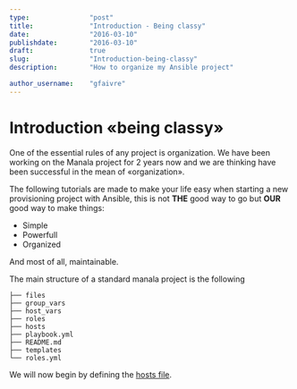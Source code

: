 ```yaml
---
type:               "post"
title:              "Introduction - Being classy"
date:               "2016-03-10"
publishdate:        "2016-03-10"
draft:              true
slug:               "Introduction-being-classy"
description:        "How to organize my Ansible project"

author_username:    "gfaivre"
---
```


# Introduction «being classy»

One of the essential rules of any project is organization.
We have been working on the Manala project for 2 years now and we are thinking have been successful in the mean of «organization».

The following tutorials are made to make your life easy when starting a new provisioning project with Ansible, this is not **THE** good way to go but **OUR** good way to make things:

* Simple
* Powerfull
* Organized

And most of all, maintainable.

The main structure of a standard manala project is the following

```
├── files
├── group_vars
├── host_vars
├── roles
├── hosts
├── playbook.yml
├── README.md
├── templates
└── roles.yml
```

We will now begin by defining the [hosts file](/howto/the-hosts-file).

